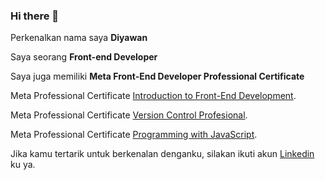### Hi there 👋

Perkenalkan nama saya **Diyawan**

Saya seorang **Front-end Developer**

Saya juga memiliki **Meta Front-End Developer Professional Certificate**

Meta Professional Certificate [Introduction to Front-End Development](https://www.coursera.org/account/accomplishments/verify/DU73KF7YFZAQ).

Meta Professional Certificate [Version Control Profesional](https://www.coursera.org/account/accomplishments/verify/U23SH79P98Z4).

Meta Professional Certificate [Programming with JavaScript](https://www.coursera.org/account/accomplishments/verify/JNFYSZ86BVCH).

Jika kamu tertarik untuk berkenalan denganku, silakan ikuti akun [Linkedin](https://www.linkedin.com/in/diyawan-dawan-a22394215/) ku ya.
<!--
**DiyawanDawan/DiyawanDawan** is a ✨ _special_ ✨ repository because its `README.md` (this file) appears on your GitHub profile.

Here are some ideas to get you started:

- 🔭 I’m currently working on ...
- 🌱 I’m currently learning ...
- 👯 I’m looking to collaborate on ...
- 🤔 I’m looking for help with ...
- 💬 Ask me about ...
- 📫 How to reach me: ...
- 😄 Pronouns: ...
- ⚡ Fun fact: ...
-->
